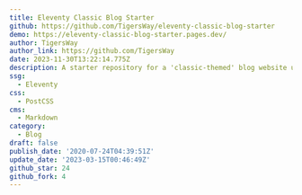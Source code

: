 ```yaml
---
title: Eleventy Classic Blog Starter
github: https://github.com/TigersWay/eleventy-classic-blog-starter
demo: https://eleventy-classic-blog-starter.pages.dev/
author: TigersWay
author_link: https://github.com/TigersWay
date: 2023-11-30T13:22:14.775Z
description: A starter repository for a 'classic-themed' blog website using Eleventy
ssg:
  - Eleventy
css:
  - PostCSS
cms:
  - Markdown
category:
  - Blog
draft: false
publish_date: '2020-07-24T04:39:51Z'
update_date: '2023-03-15T00:46:49Z'
github_star: 24
github_fork: 4
---
```

